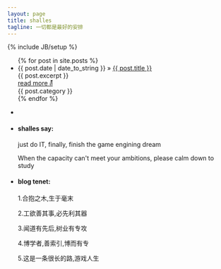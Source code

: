 ```yaml
---
layout: page
title: shalles
tagline: 一切都是最好的安排
---
```

{% include JB/setup %}

<div class="container">
    <div class="posts-box">
        <ul class="posts">
            {% for post in site.posts %}
            <li class="article-box">
                <div class="title">
                    <span>{{ post.date | date_to_string }}</span> &raquo; <a href="{{ BASE_PATH }}{{ post.url }}" title="{{ post.title }}">{{ post.title }}</a>
                </div>
                <div class="article-excerpt">
                    <span>{{ post.excerpt }}</span>
                </div>
                <a class="more" href="{{ BASE_PATH }}{{ post.url }}">read more ส้้้้้้้้้้้้้้้้้้</a>
                <div class="artible-catgory">{{ post.category }}</div>
            </li>
            {% endfor %}
        </ul>
    </div>
    <div class="tools-box">
        <ul>
            <li class="profile"><img src="{{ BASE_PATH }}/assets/images/users/shalles-qr.png" alt=""></li>
            <li class="say">
                <h4>shalles say:</h4>
                <p>just do IT, finally, finish the game engining dream</p>
                <p>When the capacity can't meet your ambitions, please calm down to study</p>
            </li>
            <li class="recommend">
                <h4>blog tenet:</h4>
                <p>1.合抱之木,生于毫末</p>
                <p>2.工欲善其事,必先利其器</p>
                <p>3.闻道有先后,树业有专攻</p>
                <p>4.博学者,善索引,博而有专</p>
                <p>5.这是一条很长的路,游戏人生</p>
            </li>
        </ul>
    </div>
</div>
